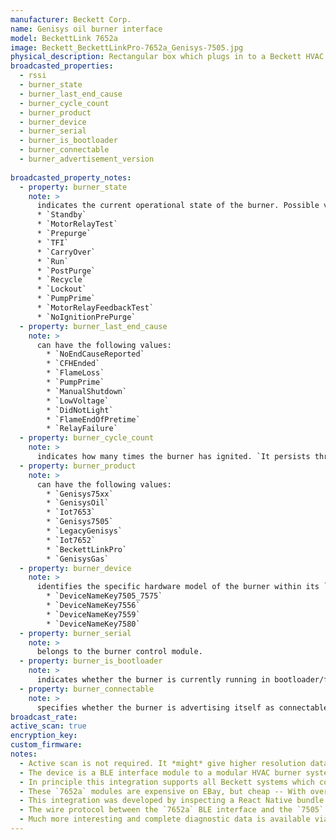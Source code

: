 ```yaml
---
manufacturer: Beckett Corp.
name: Genisys oil burner interface
model: BeckettLink 7652a
image: Beckett_BeckettLinkPro-7652a_Genisys-7505.jpg
physical_description: Rectangular box which plugs in to a Beckett HVAC control module .
broadcasted_properties:
  - rssi
  - burner_state
  - burner_last_end_cause
  - burner_cycle_count
  - burner_product
  - burner_device
  - burner_serial
  - burner_is_bootloader
  - burner_connectable
  - burner_advertisement_version
  
broadcasted_property_notes:
  - property: burner_state
    note: >
      indicates the current operational state of the burner. Possible values might include states such as:
      * `Standby`
      * `MotorRelayTest`
      * `Prepurge`
      * `TFI`
      * `CarryOver`
      * `Run`
      * `PostPurge`
      * `Recycle`
      * `Lockout`
      * `PumpPrime`
      * `MotorRelayFeedbackTest`
      * `NoIgnitionPrePurge`
  - property: burner_last_end_cause
    note: >
      can have the following values:
        * `NoEndCauseReported`
        * `CFHEnded`
        * `FlameLoss`
        * `PumpPrime`
        * `ManualShutdown`
        * `LowVoltage`
        * `DidNotLight`
        * `FlameEndOfPretime`
        * `RelayFailure`
  - property: burner_cycle_count
    note: >
      indicates how many times the burner has ignited. `It persists through power loss.
  - property: burner_product
    note: >
      can have the following values:
        * `Genisys75xx`
        * `GenisysOil`
        * `Iot7653`
        * `Genisys7505`
        * `LegacyGenisys`
        * `Iot7652`
        * `BeckettLinkPro`
        * `GenisysGas`
  - property: burner_device
    note: >
      identifies the specific hardware model of the burner within its `burner_product` family. Possible examples include:
        * `DeviceNameKey7505_7575`
        * `DeviceNameKey7556`
        * `DeviceNameKey7559`
        * `DeviceNameKey7580`
  - property: burner_serial
    note: >
      belongs to the burner control module.
  - property: burner_is_bootloader
    note: >
      indicates whether the burner is currently running in bootloader/firmware-update mode (as the device supports OTA DFU)
  - property: burner_connectable
    note: >
      specifies whether the burner is advertising itself as connectable over BLE.
broadcast_rate:
active_scan: true
encryption_key:
custom_firmware:
notes:
  - Active scan is not required. It *might* give higher resolution data, allowing closer tracking of burner ignition cycles. Battery life is irrelevant since the system is mains powered.
  - The device is a BLE interface module to a modular HVAC burner system. The exact nomenclature is fuzzy. It was tested on a `BeckettLink Pro 7652a` BLE interface, coupled to a `Genisys 7505` burner control.
  - In principle this integration supports all Beckett systems which compatible with the `BeckettLink Pro 7652a` BLE interface. However, only the `Genisys 7505` burner control host module has been tested. In other words `burner_product` may not match the physical device, e.g. a 7505 device via a BeckettLinkPro presents as a `LegacyGenisys`
  - These `7652a` modules are expensive on EBay, but cheap -- With overnight shipping -- From arbitrary online parts houses. The `7652a` is discontinued. However, its protocol may be substantially or entirely similar to other Beckett BLE interfaces.
  - This integration was developed by inspecting a React Native bundle inside the `MyTechnician` android app.
  - The wire protocol between the `7652a` BLE interface and the `7505` (or any other) burner control module is plain old RS232, with a very similar structure to the un-XORed BLE ADV packet.
  - Much more interesting and complete diagnostic data is available via actively read characteristics *(i.e. outside the scope of this passive BLE integration)*, but, required to read these characteristics is a physical presence check comprising a press of the "reset" button on the burner control module. It is currently unknown whether this can be overridden on stock firmware. Also, exposing the burner control's writeable characteristics -- Config *and firmware update* -- presents additional risk.
---
```


